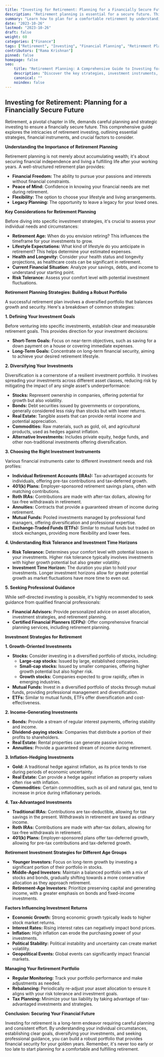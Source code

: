 ```yaml
---
title: "Investing for Retirement: Planning for a Financially Secure Future"
description: "Retirement planning is essential for a secure future. This comprehensive guide explores different investment strategies, financial instruments, and essential factors for building a robust retirement portfolio."
summary: "Learn how to plan for a comfortable retirement by understanding different investment strategies, financial instruments, and essential factors for building a robust portfolio."
date: "2023-10-26"
lastmod: "2023-10-26"
draft: false
weight: 60
categories: ["Finance"]
tags: ["Retirement", "Investing", "Financial Planning", "Retirement Planning", "Financial Security"]
contributors: ["Rama Krishnan"]
pinned: false
homepage: false
seo:
    title: "Retirement Planning: A Comprehensive Guide to Investing for the Future"
    description: "Discover the key strategies, investment instruments, and factors to consider when planning for a financially secure retirement."
    canonical: ""
    noindex: false
---
```


## Investing for Retirement: Planning for a Financially Secure Future

Retirement, a pivotal chapter in life, demands careful planning and strategic investing to ensure a financially secure future.  This comprehensive guide explores the intricacies of retirement investing, outlining essential strategies, financial instruments, and crucial factors to consider. 

**Understanding the Importance of Retirement Planning**

Retirement planning is not merely about accumulating wealth; it's about securing financial independence and living a fulfilling life after your working years.  A well-structured retirement plan provides:

* **Financial Freedom:**  The ability to pursue your passions and interests without financial constraints.
* **Peace of Mind:**  Confidence in knowing your financial needs are met during retirement.
* **Flexibility:**  The option to choose your lifestyle and living arrangements.
* **Legacy Planning:**  The opportunity to leave a legacy for your loved ones.

**Key Considerations for Retirement Planning**

Before diving into specific investment strategies, it's crucial to assess your individual needs and circumstances:

* **Retirement Age:** When do you envision retiring? This influences the timeframe for your investments to grow.
* **Lifestyle Expectations:**  What kind of lifestyle do you anticipate in retirement? This helps determine your estimated expenses.
* **Health and Longevity:**  Consider your health status and longevity projections, as healthcare costs can be significant in retirement.
* **Current Financial Situation:** Analyze your savings, debts, and income to understand your starting point.
* **Risk Tolerance:**  Assess your comfort level with potential investment fluctuations.

**Retirement Planning Strategies: Building a Robust Portfolio**

A successful retirement plan involves a diversified portfolio that balances growth and security. Here's a breakdown of common strategies:

**1. Defining Your Investment Goals**

Before venturing into specific investments, establish clear and measurable retirement goals. This provides direction for your investment decisions:

* **Short-Term Goals:**  Focus on near-term objectives, such as saving for a down payment on a house or covering immediate expenses.
* **Long-Term Goals:**  Concentrate on long-term financial security, aiming to achieve your desired retirement lifestyle.

**2. Diversifying Your Investments**

Diversification is a cornerstone of a resilient investment portfolio. It involves spreading your investments across different asset classes, reducing risk by mitigating the impact of any single asset's underperformance:

* **Stocks:** Represent ownership in companies, offering potential for growth but also volatility.
* **Bonds:** Debt securities issued by governments or corporations, generally considered less risky than stocks but with lower returns.
* **Real Estate:**  Tangible assets that can provide rental income and potential appreciation.
* **Commodities:**  Raw materials, such as gold, oil, and agricultural products, used as hedges against inflation.
* **Alternative Investments:**  Includes private equity, hedge funds, and other non-traditional investments offering diversification.

**3. Choosing the Right Investment Instruments**

Various financial instruments cater to different investment needs and risk profiles:

* **Individual Retirement Accounts (IRAs):** Tax-advantaged accounts for individuals, offering pre-tax contributions and tax-deferred growth.
* **401(k) Plans:**  Employer-sponsored retirement savings plans, often with matching contributions.
* **Roth IRAs:** Contributions are made with after-tax dollars, allowing for tax-free withdrawals in retirement.
* **Annuities:**  Contracts that provide a guaranteed stream of income during retirement.
* **Mutual Funds:**  Pooled investments managed by professional fund managers, offering diversification and professional expertise.
* **Exchange-Traded Funds (ETFs):**  Similar to mutual funds but traded on stock exchanges, providing more flexibility and lower fees.

**4. Understanding Risk Tolerance and Investment Time Horizons**

* **Risk Tolerance:**  Determines your comfort level with potential losses in your investments. Higher risk tolerance typically involves investments with higher growth potential but also greater volatility.
* **Investment Time Horizon:**  The duration you plan to hold your investments. Longer investment horizons allow for greater potential growth as market fluctuations have more time to even out.

**5. Seeking Professional Guidance**

While self-directed investing is possible, it's highly recommended to seek guidance from qualified financial professionals:

* **Financial Advisors:** Provide personalized advice on asset allocation, investment strategies, and retirement planning.
* **Certified Financial Planners (CFPs):** Offer comprehensive financial planning services, including retirement planning.

**Investment Strategies for Retirement**

**1.  Growth-Oriented Investments**

* **Stocks:**  Consider investing in a diversified portfolio of stocks, including:
    * **Large-cap stocks:**  Issued by large, established companies.
    * **Small-cap stocks:** Issued by smaller companies, offering higher growth potential but also higher risk.
    * **Growth stocks:**  Companies expected to grow rapidly, often in emerging industries.
* **Mutual Funds:**  Invest in a diversified portfolio of stocks through mutual funds, providing professional management and diversification.
* **ETFs:**  Similar to mutual funds, ETFs offer diversification and cost-effectiveness.

**2. Income-Generating Investments**

* **Bonds:**  Provide a stream of regular interest payments, offering stability and income.
* **Dividend-paying stocks:**  Companies that distribute a portion of their profits to shareholders.
* **Real Estate:**  Rental properties can generate passive income.
* **Annuities:**  Provide a guaranteed stream of income during retirement.

**3. Inflation-Hedging Investments**

* **Gold:**  A traditional hedge against inflation, as its price tends to rise during periods of economic uncertainty.
* **Real Estate:**  Can provide a hedge against inflation as property values often rise with inflation.
* **Commodities:**  Certain commodities, such as oil and natural gas, tend to increase in price during inflationary periods.

**4. Tax-Advantaged Investments**

* **Traditional IRAs:**  Contributions are tax-deductible, allowing for tax savings in the present.  Withdrawals in retirement are taxed as ordinary income.
* **Roth IRAs:**  Contributions are made with after-tax dollars, allowing for tax-free withdrawals in retirement.
* **401(k) Plans:**  Employer-sponsored plans offer tax-deferred growth, allowing for pre-tax contributions and tax-deferred growth.

**Retirement Investment Strategies for Different Age Groups**

* **Younger Investors:**  Focus on long-term growth by investing a significant portion of their portfolio in stocks.
* **Middle-Aged Investors:**  Maintain a balanced portfolio with a mix of stocks and bonds, gradually shifting towards a more conservative allocation as they approach retirement.
* **Retirement-Age Investors:**  Prioritize preserving capital and generating income, with a greater emphasis on bonds and fixed-income investments.

**Factors Influencing Investment Returns**

* **Economic Growth:**  Strong economic growth typically leads to higher stock market returns.
* **Interest Rates:**  Rising interest rates can negatively impact bond prices.
* **Inflation:**  High inflation can erode the purchasing power of your investments.
* **Political Stability:**  Political instability and uncertainty can create market volatility.
* **Geopolitical Events:**  Global events can significantly impact financial markets.

**Managing Your Retirement Portfolio**

* **Regular Monitoring:**  Track your portfolio performance and make adjustments as needed.
* **Rebalancing:**  Periodically re-adjust your asset allocation to ensure it aligns with your risk tolerance and investment goals.
* **Tax Planning:**  Minimize your tax liability by taking advantage of tax-advantaged investments and strategies.

**Conclusion: Securing Your Financial Future**

Investing for retirement is a long-term endeavor requiring careful planning and consistent effort.  By understanding your individual circumstances, establishing clear goals, diversifying your investments, and seeking professional guidance, you can build a robust portfolio that provides financial security for your golden years. Remember, it's never too early or too late to start planning for a comfortable and fulfilling retirement.  
